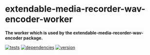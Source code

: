 # extendable-media-recorder-wav-encoder-worker

**The worker which is used by the extendable-media-recorder-wav-encoder package.**

[![tests](https://img.shields.io/travis/chrisguttandin/extendable-media-recorder-wav-encoder-worker/master.svg?style=flat-square)](https://travis-ci.org/chrisguttandin/extendable-media-recorder-wav-encoder-worker)
[![dependencies](https://img.shields.io/david/chrisguttandin/extendable-media-recorder-wav-encoder-worker.svg?style=flat-square)](https://www.npmjs.com/package/extendable-media-recorder-wav-encoder-worker)
[![version](https://img.shields.io/npm/v/extendable-media-recorder-wav-encoder-worker.svg?style=flat-square)](https://www.npmjs.com/package/extendable-media-recorder-wav-encoder-worker)
